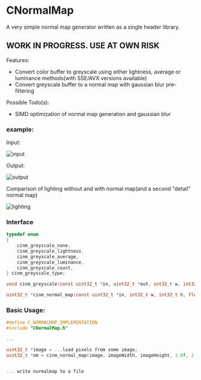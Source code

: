 # CNormalMap
A very simple normal map generator written as a single header library.


 ## WORK IN PROGRESS. USE AT OWN RISK


Features:
 - Convert color buffer to greyscale using either lightness, average or luminance methods(with SSE/AVX versions available)
 - Convert greyscale buffer to a normal map with gaussian blur pre-filtering

Possible Todo(s):
 - SIMD optimization of normal map generation and gaussian blur

### example:

Input:

![input](https://imgur.com/Grx9Uvs.png) 

Output:

![output](https://i.imgur.com/m64imlB.png)

Comparison of lighting without and with normal map(and a second "detail" normal map)

![lighting](https://imgur.com/CIw2oFB.png)


### Interface
```C
typedef enum
{
    cinm_greyscale_none,
    cinm_greyscale_lightness,
    cinm_greyscale_average,
    cinm_greyscale_luminance,
    cinm_greyscale_count,
} cinm_greyscale_type;

void cinm_greyscale(const uint32_t *in, uint32_t *out, int32_t w, int32_t h, cinm_greyscale_type type);

uint32_t *cinm_normal_map(const uint32_t *in, int32_t w, int32_t h, float scale, float blurRadius, cinm_greyscale_type greyscaleType);
```

### Basic Usage:
```C
#define C_NORMALMAP_IMPLEMENTATION
#include "CNormalMap.h"

...

uint32_t *image = ...load pixels from some image;
uint32_t *nm = cinm_normal_map(image, imageWidth, imageHeight, 1.0f, 2.0f, cinm_greyscale_average); 


... write normalmap to a file

```



